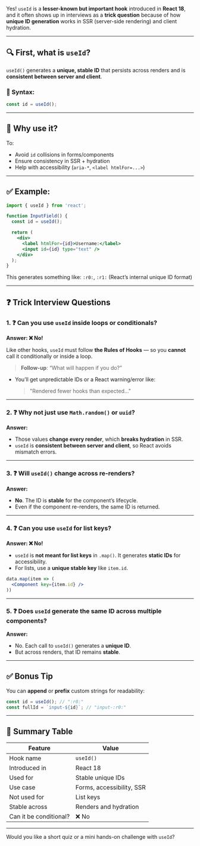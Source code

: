 Yes! `useId` is a **lesser-known but important hook** introduced in **React 18**, and it often shows up in interviews as a **trick question** because of how **unique ID generation** works in SSR (server-side rendering) and client hydration.

---

## 🔍 First, what is `useId`?

`useId()` generates a **unique, stable ID** that persists across renders and is **consistent between server and client**.

### 📌 Syntax:

```js
const id = useId();
```

---

## 🎯 Why use it?

To:

* Avoid `id` collisions in forms/components
* Ensure consistency in SSR + hydration
* Help with accessibility (`aria-*`, `<label htmlFor=...>`)

---

## ✅ Example:

```jsx
import { useId } from 'react';

function InputField() {
  const id = useId();

  return (
    <div>
      <label htmlFor={id}>Username:</label>
      <input id={id} type="text" />
    </div>
  );
}
```

This generates something like: `:r0:`, `:r1:` (React’s internal unique ID format)

---

## ❓ Trick Interview Questions

### 1. ❓ Can you use `useId` inside loops or conditionals?

**Answer: ❌ No!**

Like other hooks, `useId` must follow **the Rules of Hooks** — so you **cannot** call it conditionally or inside a loop.

> **Follow-up**: “What will happen if you do?”

* You’ll get unpredictable IDs or a React warning/error like:

  > "Rendered fewer hooks than expected..."

---

### 2. ❓ Why not just use `Math.random()` or `uuid`?

**Answer:**

* Those values **change every render**, which **breaks hydration** in SSR.
* `useId` is **consistent between server and client**, so React avoids mismatch errors.

---

### 3. ❓ Will `useId()` change across re-renders?

**Answer:**

* **No**. The ID is **stable** for the component’s lifecycle.
* Even if the component re-renders, the same ID is returned.

---

### 4. ❓ Can you use `useId` for list keys?

**Answer: ❌ No!**

* `useId` is **not meant for list keys** in `.map()`. It generates **static IDs** for accessibility.
* For lists, use a **unique stable key** like `item.id`.

```jsx
data.map(item => (
  <Component key={item.id} />
))
```

---

### 5. ❓ Does `useId` generate the same ID across multiple components?

**Answer:**

* No. Each call to `useId()` generates a **unique ID**.
* But across renders, that ID remains **stable**.

---

## ✅ Bonus Tip

You can **append** or **prefix** custom strings for readability:

```js
const id = useId(); // ":r0:"
const fullId = `input-${id}`; // "input-:r0:"
```

---

## 🧠 Summary Table

| Feature                | Value                     |
| ---------------------- | ------------------------- |
| Hook name              | `useId()`                 |
| Introduced in          | React 18                  |
| Used for               | Stable unique IDs         |
| Use case               | Forms, accessibility, SSR |
| Not used for           | List keys                 |
| Stable across          | Renders and hydration     |
| Can it be conditional? | ❌ No                      |

---

Would you like a short quiz or a mini hands-on challenge with `useId`?

